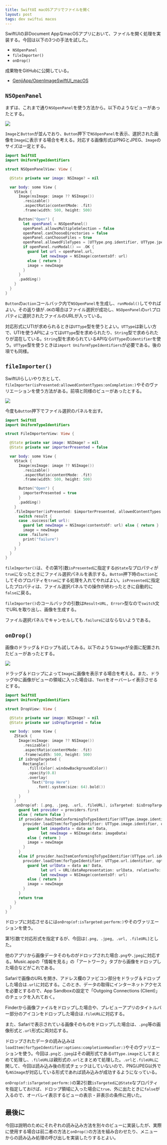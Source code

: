 ```yaml
---
title: SwiftUI macOSアプリでファイルを開く
layout: post
tags: dev swiftui macos
---
```


SwiftUIの非Document AppなmacOSアプリにおいて、ファイルを開く処理を実装する。今回は以下の3つの手法を試した。

- `NSOpenPanel`
- `fileImporter()`
- `onDrop()`

成果物をGitHubに公開している。

- [GenjiApp/OpenImageSwiftUI_macOS](https://github.com/GenjiApp/OpenImageSwiftUI_macOS)

## `NSOpenPanel`

まずは、これまで通り`NSOpenPanel`を使う方法から。以下のようなビューがあったとする。

![](/blog/img/20210906/01-view.png)

`Image`と`Button`が並んでおり、`Button`押下で`NSOpenPanel`を表示、選択された画像を`Image`に表示する場合を考える。対応する画像形式はPNGとJPEG、`Image`のサイズは一定とする。

```swift
import SwiftUI
import UniformTypeIdentifiers

struct NSOpenPanelView: View {

  @State private var image: NSImage? = nil

  var body: some View {
    VStack {
      Image(nsImage: image ?? NSImage())
        .resizable()
        .aspectRatio(contentMode: .fit)
        .frame(width: 500, height: 500)

      Button("Open") {
        let openPanel = NSOpenPanel()
        openPanel.allowsMultipleSelection = false
        openPanel.canChooseDirectories = false
        openPanel.canChooseFiles = true
        openPanel.allowedFileTypes = [UTType.png.identifier, UTType.jpeg.identifier]
        if openPanel.runModal() == .OK {
          guard let url = openPanel.url,
                let newImage = NSImage(contentsOf: url)
          else { return }
          image = newImage
        }
      }
      .padding()
    }
  }
}
```

`Button`の`action`コールバック内で`NSOpenPanel`を生成し、`runModal()`してやればよい。その返り値が`.OK`の場合はファイル選択が成功し、`NSOpenPanel`の`url`プロパティに選択されたファイルのURLが入っている。

対応形式にUTIが求められるときは`UTType`型を使うとよい。`UTType`は新しい方で、UTIを使うAPIによっては`UTType`型を求められたり、`String`型で求められたりが混在している。`String`型を求められているAPIなら`UTType`の`identifier`を使う。`UTType`型を使うときは`import UniformTypeIdentifiers`が必要である。後の項でも同様。

## `fileImporter()`

SwiftUIらしいやり方として、`fileImporter(isPresented:allowedContentTypes:onCompletion:)`やそのヴァリエーションを使う方法がある。前項と同様のビューがあったとする。

![](/blog/img/20210906/01-view.png)

今度も`Button`押下でファイル選択のパネルを出す。

```swift
import SwiftUI
import UniformTypeIdentifiers

struct FileImporterView: View {

  @State private var image: NSImage? = nil
  @State private var importerPresented = false

  var body: some View {
    VStack {
      Image(nsImage: image ?? NSImage())
        .resizable()
        .aspectRatio(contentMode: .fit)
        .frame(width: 500, height: 500)

      Button("Open") {
        importerPresented = true
      }
      .padding()
    }
    .fileImporter(isPresented: $importerPresented, allowedContentTypes: [.png, .jpeg]) { result in
      switch result {
      case .success(let url):
        guard let newImage = NSImage(contentsOf: url) else { return }
        image = newImage
      case .failure:
        print("failure")
      }
    }
  }
}
```

`fileImporter()`は、その第1引数`isPresented`に指定する`@State`なプロパティが`true`になったときにファイル選択パネルを表示する。`Button`押下時の`action`としてそのプロパティを`true`にする処理を入れてやればよい。`isPresented`に指定したプロパティは、ファイル選択パネルでの操作が終わったときに自動的に`false`に戻る。

`fileImporter()`のコールバックの引数は`Result<URL, Error>`型なので`switch`文でURLを取り出し、画像を生成する。

ファイル選択パネルでキャンセルしても`.failure`にはならないようである。

## `onDrop()`

画像のドラッグ＆ドロップも試してみる。以下のような`Image`が全面に配置されたビューがあったとする。

![](/blog/img/20210906/02-drop-overlay.gif)

ドラッグ＆ドロップによって`Image`に画像を表示する場合を考える。また、ドラッグ中に画像がビューの領域に入った場合は、`Text`をオーバーレイ表示させるとする。

```swift
import SwiftUI
import UniformTypeIdentifiers

struct DropView: View {

  @State private var image: NSImage? = nil
  @State private var isDropTargeted = false

  var body: some View {
    ZStack {
      Image(nsImage: image ?? NSImage())
        .resizable()
        .aspectRatio(contentMode: .fit)
        .frame(width: 500, height: 500)
      if isDropTargeted {
        Rectangle()
          .fill(Color(.windowBackgroundColor))
          .opacity(0.8)
          .overlay(
            Text("Drop Here")
              .font(.system(size: 64).bold())
          )
      }
    }
    .onDrop(of: [.png, .jpeg, .url, .fileURL], isTargeted: $isDropTargeted) { providers in
      guard let provider = providers.first
      else { return false }
      if provider.hasItemConformingToTypeIdentifier(UTType.image.identifier) {
        provider.loadItem(forTypeIdentifier: UTType.image.identifier, options: nil) { data, error in
          guard let imageData = data as? Data,
                let newImage = NSImage(data: imageData)
          else { return }
          image = newImage
        }
      }
      else if provider.hasItemConformingToTypeIdentifier(UTType.url.identifier) {
        provider.loadItem(forTypeIdentifier: UTType.url.identifier, options: nil) { data, error in
          guard let urlData = data as? Data,
                let url = URL(dataRepresentation: urlData, relativeTo: nil),
                let newImage = NSImage(contentsOf: url)
          else { return }
          image = newImage
        }
      }
      return true
    }
  }
}
```

ドロップに対応させるには`onDrop(of:isTargeted:perform:)`やそのヴァリエーションを使う。

第1引数で対応形式を指定するが、今回は`[.png, .jpeg, .url, .fileURL]`とした。

他のアプリから画像データそのものがドロップされた場合`.png`や`.jpeg`に対応する。Music.appの「情報を見る」の「アートワーク」タブから画像をドロップした場合などがこれである。

Safariで画像のURLを開き、アドレス欄のファビコン部分をドラッグ＆ドロップした場合は`.url`に対応する。このとき、データの取得にインターネットアクセスを必要とするので、App Sandboxの設定で「Outgoing Connections (Client)」のチェックを入れておく。

Finderから画像ファイルをドロップした場合や、プレビューアプリのタイトルバー部分のアイコンをドロップした場合は`.fileURL`に対応する。

また、Safariで表示されている画像そのものをドロップした場合は、`.png`等の画像形式と`.url`形式に両対応する。

ドロップされたデータの読み込みは`loadItem(forTypeIdentifier:options:completionHandler:)`やそのヴァリエーションを使う。今回は`.png`と`.jpeg`はその親形式である`UTType.image`としてまとめて処理し、`.fileURL`は親形式の`.url`とまとめて処理した。`.url`と`.fileURL`に関して、今回は読み込み後の形式チェックはしていないので、PNG/JPEG以外でも`NSImage`が対応している形式であれば読み込みが成功するようになっている。

`onDrop(of:isTargeted:perform:)`の第2引数`isTargeted`に`@State`なプロパティを指定しておけば、ドロップ領域に入った場合に`true`、外に出たときに`false`が入るので、オーバレイ表示するビューの表示・非表示の条件に用いた。

## 最後に

今回は説明のためにそれぞれの読み込み方法を別々のビューに実装したが、実際に使用する場合は前二者の方法と`onDrop()`の方法を組み合わせたり、メニューからの読み込み処理の呼び出しを実装したりするとよい。
